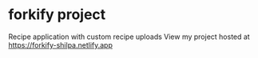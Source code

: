 # forkify project

Recipe application with custom recipe uploads
View my project hosted at https://forkify-shilpa.netlify.app
